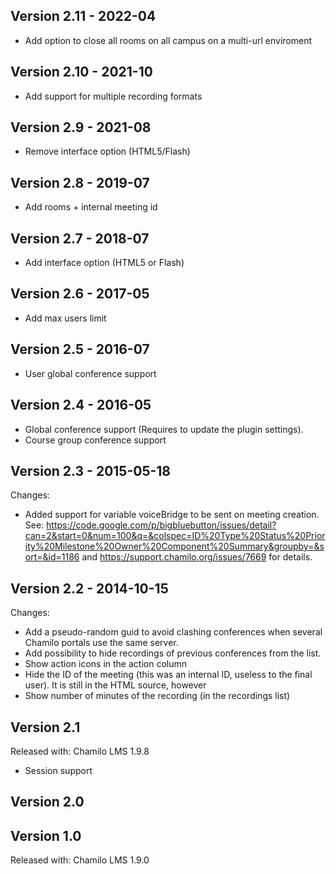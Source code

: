 Version 2.11 - 2022-04
----------------------
* Add option to close all rooms on all campus on a multi-url enviroment

Version 2.10 - 2021-10
----------------------
* Add support for multiple recording formats

Version 2.9 - 2021-08
---------------------
* Remove interface option (HTML5/Flash)

Version 2.8 - 2019-07
---------------------
* Add rooms + internal meeting id

Version 2.7 - 2018-07
---------------------
* Add interface option (HTML5 or Flash)

Version 2.6 - 2017-05
---------------------
* Add max users limit
  
Version 2.5 - 2016-07
---------------------
* User global conference support
   
Version 2.4 - 2016-05
------------------------

* Global conference support (Requires to update the plugin settings).
* Course group conference support

Version 2.3 - 2015-05-18
------------------------
Changes:
* Added support for variable voiceBridge to be sent on meeting creation. See: 
https://code.google.com/p/bigbluebutton/issues/detail?can=2&start=0&num=100&q=&colspec=ID%20Type%20Status%20Priority%20Milestone%20Owner%20Component%20Summary&groupby=&sort=&id=1186 
and https://support.chamilo.org/issues/7669 for details.

Version 2.2 - 2014-10-15
------------------------
Changes:
* Add a pseudo-random guid to avoid clashing conferences when several Chamilo portals use the same server. 
* Add possibility to hide recordings of previous conferences from the list. 
* Show action icons in the action column
* Hide the ID of the meeting (this was an internal ID, useless to the final user). It is still in the HTML source, however
* Show number of minutes of the recording (in the recordings list)

Version 2.1
-----------
Released with: Chamilo LMS 1.9.8
* Session support

Version 2.0
-----------

Version 1.0
-----------
Released with: Chamilo LMS 1.9.0
